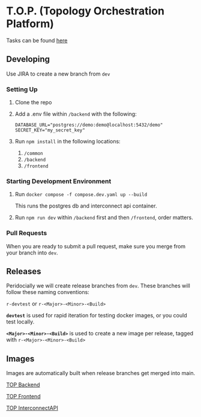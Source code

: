 # T.O.P. (Topology Orchestration Platform)

Tasks can be found [here](https://redinfra.atlassian.net/jira/software/projects/RED/boards/1)

## Developing

Use JIRA to create a new branch from `dev`

### Setting Up

1. Clone the repo
2. Add a .env file within `/backend` with the following:
   
   ```
   DATABASE_URL="postgres://demo:demo@localhost:5432/demo"
   SECRET_KEY="my_secret_key"
   ```
4. Run `npm install` in the following locations:
   1. `/common`
   2. `/backend`
   3. `/frontend`
  
### Starting Development Environment

1. Run `docker compose -f compose.dev.yaml up --build`

   This runs the postgres db and interconnect api container.
   
2. Run `npm run dev` within `/backend` first and then `/frontend`, order matters.

### Pull Requests

When you are ready to submit a pull request, make sure you merge from your branch into `dev`.

## Releases

Peridocially we will create release branches from `dev`. These branches will follow these naming conventions:

`r-devtest` or `r-<Major>-<Minor>-<Build>`

**`devtest`** is used for rapid iteration for testing docker images, or you could test locally.

**`<Major>-<Minor>-<Build>`** is used to create a new image per release, tagged with `r-<Major>-<Minor>-<Build>`

## Images

Images are automatically built when release branches get merged into main.

[TOP Backend](https://hub.docker.com/r/breyr/top-backend)

[TOP Frontend](https://hub.docker.com/r/breyr/top-frontend)

[TOP InterconnectAPI](https://hub.docker.com/r/breyr/top-interconnectapi)
